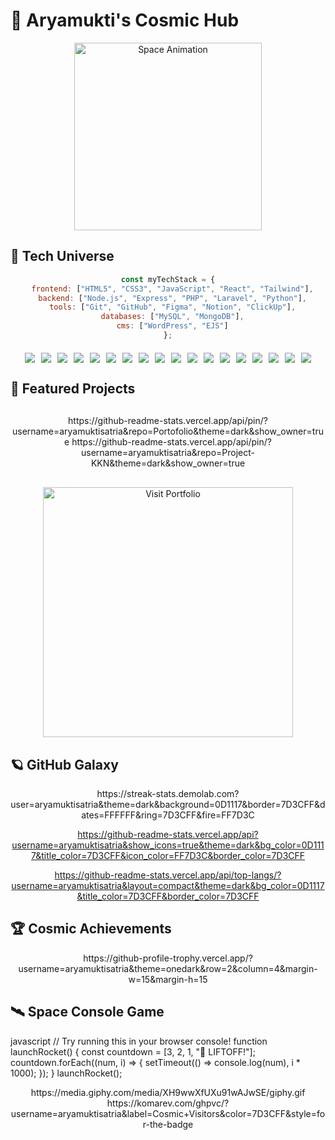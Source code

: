 # 🚀 Aryamukti's Cosmic Hub 

<div align="center">
  <img src="https://media.giphy.com/media/3o7TKwxYkeW0ZvTqsU/giphy.gif" width="300" alt="Space Animation">
</div>

## 🌌 Tech Universe

<div align="center">
  
```javascript
const myTechStack = {
  frontend: ["HTML5", "CSS3", "JavaScript", "React", "Tailwind"],
  backend: ["Node.js", "Express", "PHP", "Laravel", "Python"],
  tools: ["Git", "GitHub", "Figma", "Notion", "ClickUp"],
  databases: ["MySQL", "MongoDB"],
  cms: ["WordPress", "EJS"]
};
```
</div><div align="center" style="display: flex; flex-wrap: wrap; gap: 10px; justify-content: center; margin: 20px 0;"> <img src="https://img.shields.io/badge/HTML5-E34F26?style=for-the-badge&logo=html5&logoColor=white"> <img src="https://img.shields.io/badge/CSS3-1572B6?style=for-the-badge&logo=css3&logoColor=white"> <img src="https://img.shields.io/badge/JavaScript-F7DF1E?style=for-the-badge&logo=javascript&logoColor=black"> <img src="https://img.shields.io/badge/React-61DAFB?style=for-the-badge&logo=react&logoColor=black"> <img src="https://img.shields.io/badge/Node.js-339933?style=for-the-badge&logo=node.js&logoColor=white"> <img src="https://img.shields.io/badge/PHP-777BB4?style=for-the-badge&logo=php&logoColor=white"> <img src="https://img.shields.io/badge/Laravel-FF2D20?style=for-the-badge&logo=laravel&logoColor=white"> <img src="https://img.shields.io/badge/Git-F05032?style=for-the-badge&logo=git&logoColor=white"> <img src="https://img.shields.io/badge/GitHub-181717?style=for-the-badge&logo=github&logoColor=white"> <img src="https://img.shields.io/badge/Tailwind_CSS-38B2AC?style=for-the-badge&logo=tailwind-css&logoColor=white"> <img src="https://img.shields.io/badge/Figma-F24E1E?style=for-the-badge&logo=figma&logoColor=white"> <img src="https://img.shields.io/badge/ClickUp-7B68EE?style=for-the-badge&logo=clickup&logoColor=white"> <img src="https://img.shields.io/badge/Notion-000000?style=for-the-badge&logo=notion&logoColor=white"> <img src="https://img.shields.io/badge/Python-3776AB?style=for-the-badge&logo=python&logoColor=white"> <img src="https://img.shields.io/badge/Express-000000?style=for-the-badge&logo=express&logoColor=white"> <img src="https://img.shields.io/badge/EJS-000000?style=for-the-badge&logo=ejs&logoColor=white"> <img src="https://img.shields.io/badge/WordPress-21759B?style=for-the-badge&logo=wordpress&logoColor=white"> <img src="https://img.shields.io/badge/MySQL-4479A1?style=for-the-badge&logo=mysql&logoColor=white"> </div>


## 🌠 Featured Projects
<div align="center" style="display: grid; grid-template-columns: repeat(auto-fit, minmax(300px, 1fr)); gap: 20px; margin: 30px 0;">
https://github-readme-stats.vercel.app/api/pin/?username=aryamuktisatria&repo=Portofolio&theme=dark&show_owner=true
https://github-readme-stats.vercel.app/api/pin/?username=aryamuktisatria&repo=Project-KKN&theme=dark&show_owner=true

</div><div align="center"> <a href="https://aryamuktisatria.github.io/Portofolio/" target="_blank"> <img src="https://media.giphy.com/media/v1.Y2lkPTc5MGI3NjExcGQ5b2J1d2JxZzR6d2R5bW1sZ3h1eWx4b2V1Y3Z1ZzB3dWx5eSZlcD12MV9pbnRlcm5hbF9naWZfYnlfaWQmY3Q9Zw/xT5LMHxhOfscxPfIfm/giphy.gif" width="400" alt="Visit Portfolio"> </a> </div>

##  🪐 GitHub Galaxy
<div align="center">
https://streak-stats.demolab.com?user=aryamuktisatria&theme=dark&background=0D1117&border=7D3CFF&dates=FFFFFF&ring=7D3CFF&fire=FF7D3C

https://github-readme-stats.vercel.app/api?username=aryamuktisatria&show_icons=true&theme=dark&bg_color=0D1117&title_color=7D3CFF&icon_color=FF7D3C&border_color=7D3CFF

https://github-readme-stats.vercel.app/api/top-langs/?username=aryamuktisatria&layout=compact&theme=dark&bg_color=0D1117&title_color=7D3CFF&border_color=7D3CFF

</div>

## 🏆 Cosmic Achievements
<div align="center">
https://github-profile-trophy.vercel.app/?username=aryamuktisatria&theme=onedark&row=2&column=4&margin-w=15&margin-h=15

</div>

## 🛰️ Space Console Game
javascript
// Try running this in your browser console!
function launchRocket() {
  const countdown = [3, 2, 1, "🚀 LIFTOFF!"];
  countdown.forEach((num, i) => {
    setTimeout(() => console.log(num), i * 1000);
  });
}
launchRocket();
<div align="center">
https://media.giphy.com/media/XH9wwXfUXu91wAJwSE/giphy.gif

</div>
<div align="center">
https://komarev.com/ghpvc/?username=aryamuktisatria&label=Cosmic+Visitors&color=7D3CFF&style=for-the-badge

</div>

